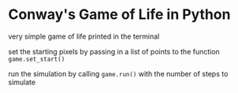 # Conway's Game of Life in Python
very simple game of life printed in the terminal

set the starting pixels by passing in a list of points to the function `game.set_start()`

run the simulation by calling `game.run()` with the number of steps to simulate
